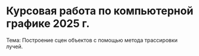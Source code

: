 # Курсовая работа по компьютерной графике 2025 г.
Тема: Построение сцен объектов с помощью метода трассировки лучей.
